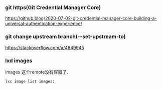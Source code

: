 ### git https(Git Credential Manager Core)

https://github.blog/2020-07-02-git-credential-manager-core-building-a-universal-authentication-experience/

### git change upstream branch(--set-upstream-to)

https://stackoverflow.com/a/4849945


### lxd images

images 这个remote没有容器了.
    
    lxc image list images: